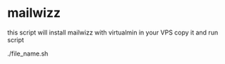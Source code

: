 # mailwizz
this script will install mailwizz with virtualmin in your VPS
copy it and run script

./file_name.sh
